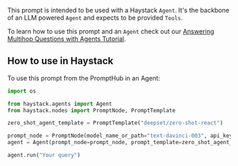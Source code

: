 This prompt is intended to be used with a Haystack `Agent`. It's the backbone of an LLM powered `Agent` and expects to be provided `Tools`.

To learn how to use this prompt and an `Agent` check out our [Answering Multihop Questions with Agents Tutorial](https://haystack.deepset.ai/tutorials/23_answering_multihop_questions_with_agents).

## How to use in Haystack

To use this prompt from the PromptHub in an Agent:

```python
import os

from haystack.agents import Agent
from haystack.nodes import PromptNode, PromptTemplate

zero_shot_agent_template = PromptTemplate("deepset/zero-shot-react")

prompt_node = PromptNode(model_name_or_path="text-davinci-003", api_key=os.environ.get("OPENAI_API_KEY"), stop_words=["Observation:"])
agent = Agent(prompt_node=prompt_node, prompt_template=zero_shot_agent_template)

agent.run("Your query")
```
